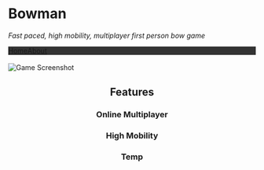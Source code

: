 # Bowman
<i>Fast paced, high mobility, multiplayer first person bow game</i>
<ul style="  list-style-type: none;margin: 0;padding: 0;overflow: hidden;background-color: #333;">
  <li style="display:inline;float: left;"><a class="display:block;color:white;text-align:center;padding:14px 25px;text-decoration:none;" href="/Bowman">Home</a></li>
  <li style="display:inline;float: left;"><a class="display:block;color:white;text-align:center;padding:14px 25px;text-decoration:none;" href="/Bowman/about">About</a></li>
</ul>
<br>
<img src="https://i.imgur.com/bnQY9Iq.png" alt="Game Screenshot" align="middle">

<h2 align="middle">Features</h2>

<h3 align="middle">Online Multiplayer</h3>

<h3 align="middle">High Mobility</h3>

<h3 align="middle">Temp</h3>
